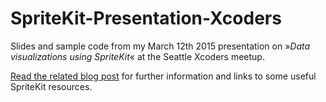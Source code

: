 # SpriteKit-Presentation-Xcoders
Slides and sample code from my March 12th 2015 presentation on »*Data visualizations using SpriteKit*« at the Seattle Xcoders meetup.

[Read the related blog post](http://www.theevilboss.com/blog/2015/3/12/playful-data-visualizations-using-sprite-kit) for further information and links to some useful SpriteKit resources.
